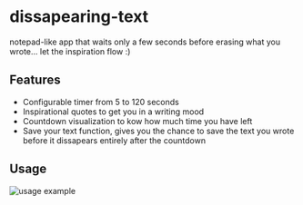 # dissapearing-text
notepad-like app that waits only a few seconds before erasing what you wrote...
let the inspiration flow :)

## Features

- Configurable timer from 5 to 120 seconds
- Inspirational quotes to get you in a writing mood
- Countdown visualization to kow how much time you have left
- Save your text function, gives you the chance to save the text you wrote before it dissapears entirely after the countdown

## Usage

![usage example](https://ivanotes.s3.amazonaws.com/img/0043-vanishing-text.gif)
